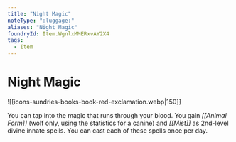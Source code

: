 ```yaml
---
title: "Night Magic"
noteType: ":luggage:"
aliases: "Night Magic"
foundryId: Item.WgnlxMMERxvAY2X4
tags:
  - Item
---
```


# Night Magic
![[icons-sundries-books-book-red-exclamation.webp|150]]

You can tap into the magic that runs through your blood. You gain _[[Animal Form]]_ (wolf only, using the statistics for a canine) and _[[Mist]]_ as 2nd-level divine innate spells. You can cast each of these spells once per day.
